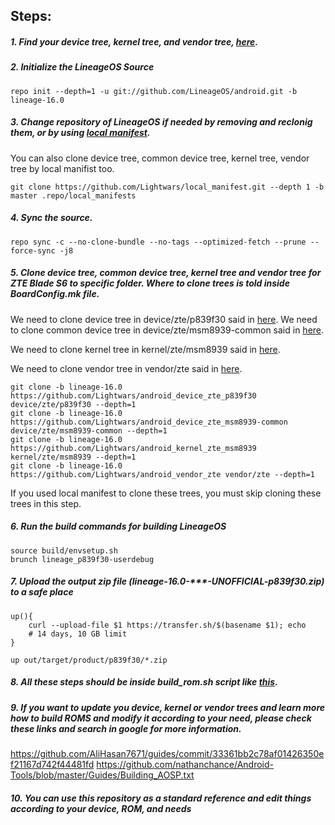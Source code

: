 ## Steps:
##### 1. Find your device tree, kernel tree, and vendor tree, [here](https://github.com/Lightwars/).
##### 2. Initialize the LineageOS Source

`repo init --depth=1 -u git://github.com/LineageOS/android.git -b lineage-16.0`

##### 3. Change repository of LineageOS if needed by removing and reclonig them, or by using [local manifest](https://forum.xda-developers.com/t/learn-about-the-repo-tool-manifests-and-local-manifests-and-5-important-tips.2329228/).

You can also clone device tree, common device tree, kernel tree, vendor tree by local manifist too.

`git clone https://github.com/Lightwars/local_manifest.git --depth 1 -b master .repo/local_manifests`

##### 4. Sync the source.

`repo sync -c --no-clone-bundle --no-tags --optimized-fetch --prune --force-sync -j8`

##### 5. Clone device tree, common device tree, kernel tree and vendor tree for ZTE Blade S6 to specific folder. Where to clone trees is told inside BoardConfig.mk file.

We need to clone device tree in device/zte/p839f30 said in [here](https://github.com/Lightwars/android_device_zte_p839f30/blame/lineage-16.0/BoardConfig.mk#L20).
We need to clone common device tree in device/zte/msm8939-common said in [here](https://github.com/Lightwars/android_device_zte_p839f30/blame/lineage-16.0/BoardConfig.mk#L18).

We need to clone kernel tree in kernel/zte/msm8939 said in [here](https://github.com/Lightwars/android_device_zte_p839f30/blame/lineage-16.0/BoardConfig.mk#L26).

We need to clone vendor tree in vendor/zte said in [here](https://github.com/Lightwars/android_device_zte_p839f30/blame/lineage-16.0/BoardConfig.mk#L52).

```
git clone -b lineage-16.0 https://github.com/Lightwars/android_device_zte_p839f30 device/zte/p839f30 --depth=1
git clone -b lineage-16.0 https://github.com/Lightwars/android_device_zte_msm8939-common device/zte/msm8939-common --depth=1
git clone -b lineage-16.0 https://github.com/Lightwars/android_kernel_zte_msm8939 kernel/zte/msm8939 --depth=1
git clone -b lineage-16.0 https://github.com/Lightwars/android_vendor_zte vendor/zte --depth=1
```

If you used local manifest to clone these trees, you must skip cloning these trees in this step.

##### 6. Run the build commands for building LineageOS

```
source build/envsetup.sh
brunch lineage_p839f30-userdebug
```

##### 7. Upload the output zip file (lineage-16.0-***-UNOFFICIAL-p839f30.zip) to a safe place
```
up(){
	curl --upload-file $1 https://transfer.sh/$(basename $1); echo
	# 14 days, 10 GB limit
}

up out/target/product/p839f30/*.zip
```
##### 8. All these steps should be inside build_rom.sh script like [this](https://github.com/Lightwars/p839f30-LineageOS-Lightwars/blob/main/build_rom.sh).
##### 9. If you want to update you device, kernel or vendor trees and learn more how to build ROMS and modify it according to your need, please check these links and search in google for more information.
https://github.com/AliHasan7671/guides/commit/33361bb2c78af01426350ef21167d742f44481fd
https://github.com/nathanchance/Android-Tools/blob/master/Guides/Building_AOSP.txt
##### 10. You can use this repository as a standard reference and edit things according to your device, ROM, and needs
